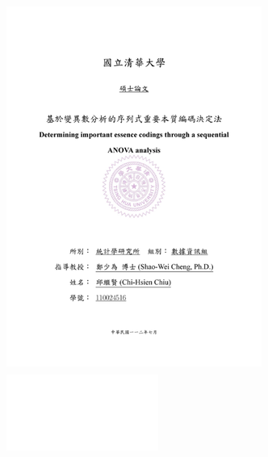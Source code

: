 ![image](https://github.com/edward19978695/NTHU-STAT/blob/main/Thesis/%E9%82%B1%E7%B9%BC%E8%B3%A2%E8%AB%96%E6%96%87_%E5%B0%81%E9%9D%A2_page-0001.jpg)

![image](Thesis/邱繼賢論文_摘要.pdf)
